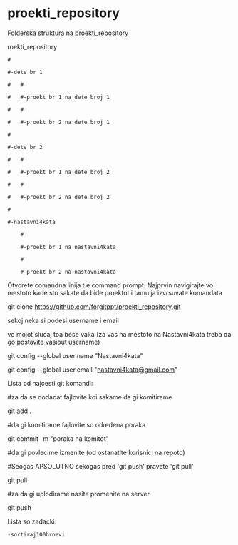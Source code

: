# proekti_repository

Folderska struktura na proekti_repository


roekti_repository

	#

	#-dete br 1

	#	#

	#	#-proekt br 1 na dete broj 1

	#	#

	#	#-proekt br 2 na dete broj 1

	#

	#-dete br 2

	#	#

	#	#-proekt br 1 na dete broj 2

	#	#

	#	#-proekt br 2 na dete broj 2

	#

	#-nastavni4kata

		#

		#-proekt br 1 na nastavni4kata

		#

		#-proekt br 2 na nastavni4kata


Otvorete comandna linija t.e command prompt.
Najprvin navigirajte vo mestoto kade sto sakate da bide proektot i tamu ja izvrsuvate komandata

git clone https://github.com/forgitppt/proekti_repository.git

sekoj neka si podesi username i email

vo mojot slucaj toa bese vaka (za vas na mestoto na Nastavni4kata treba da go postavite vasiout username)

git config --global user.name "Nastavni4kata"

git config --global user.email "nastavni4kata@gmail.com"


Lista od najcesti git komandi:

#za da se dodadat fajlovite koi sakame da gi komitirame

git add .

#da gi komitirame fajlovite so odredena poraka

git commit -m "poraka na komitot"

#da gi povlecime izmenite (od ostanatite korisnici na repoto) 

#Seogas APSOLUTNO sekogas pred 'git push' pravete 'git pull'

git pull

#za da gi uplodirame nasite promenite na server

git push



Lista so zadacki:

	-sortiraj100broevi




